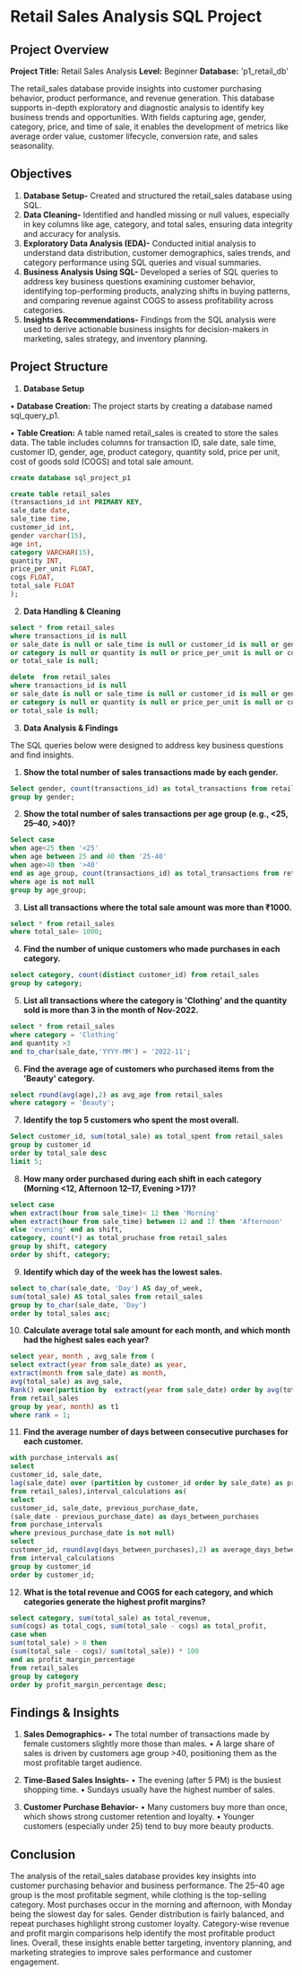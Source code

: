 #  Retail Sales Analysis SQL Project

## Project Overview

**Project Title:** Retail Sales Analysis
**Level:** Beginner
**Database:** 'p1_retail_db'

The retail_sales database provide insights into customer purchasing behavior, product performance, and revenue generation. This database supports in-depth exploratory and diagnostic analysis to identify key business trends and opportunities. With fields capturing age, gender, category, price, and time of sale, it enables the development of metrics like average order value, customer lifecycle, conversion rate, and sales seasonality.

## Objectives

1. **Database Setup-** Created and structured the retail_sales database using SQL. 
2. **Data Cleaning-** Identified and handled missing or null values, especially in key columns like age, category, and total sales, ensuring data integrity and accuracy for analysis.
3. **Exploratory Data Analysis (EDA)-** Conducted initial analysis to understand data distribution, customer demographics, sales trends, and category performance using SQL queries and visual summaries.
4. **Business Analysis Using SQL-** Developed a series of SQL queries to address key business questions examining customer behavior, identifying top-performing products, analyzing shifts in buying patterns, and comparing revenue against COGS to assess profitability across categories.
5. **Insights & Recommendations-** Findings from the SQL analysis were used to derive actionable business insights for decision-makers in marketing, sales strategy, and inventory planning.


## Project Structure

1. **Database Setup**

•	**Database Creation:** The project starts by creating a database named sql_query_p1.

•	**Table Creation:** A table named retail_sales is created to store the sales data. The table includes columns for transaction ID, sale date, sale time, customer ID, gender, age, product category, quantity sold, price per unit, cost of goods sold (COGS) and total sale amount.

```sql
create database sql_project_p1

create table retail_sales
(transactions_id int PRIMARY KEY,	
sale_date date,
sale_time time,	
customer_id	int,
gender varchar(15),
age	int,
category VARCHAR(15),
quantity INT,
price_per_unit FLOAT,
cogs FLOAT,
total_sale FLOAT
);
```

2. **Data Handling & Cleaning**

```sql
select * from retail_sales
where transactions_id is null
or sale_date is null or sale_time is null or customer_id is null or gender is null 
or category is null or quantity is null or price_per_unit is null or cogs is null 
or total_sale is null;

delete  from retail_sales
where transactions_id is null
or sale_date is null or sale_time is null or customer_id is null or gender is null 
or category is null or quantity is null or price_per_unit is null or cogs is null 
or total_sale is null;
```

3. **Data Analysis & Findings**

The SQL queries below were designed to address key business questions and find insights.

1. **Show the total number of sales transactions made by each gender.**
```sql
Select gender, count(transactions_id) as total_transactions from retail_sales
group by gender;
```

2. **Show the total number of sales transactions per age group (e.g., <25, 25–40, >40)?**
```sql
Select case 
when age<25 then '<25'
when age between 25 and 40 then '25-40'
when age>40 then '>40'
end as age_group, count(transactions_id) as total_transactions from retail_sales
where age is not null
group by age_group;
```

3. **List all transactions where the total sale amount was more than ₹1000.**
```sql
select * from retail_sales
where total_sale> 1000;
```

4. **Find the number of unique customers who made purchases in each category.**
```sql
select category, count(distinct customer_id) from retail_sales
group by category;
```

5. **List all transactions where the category is 'Clothing' and the quantity sold is more than 3 in the month of Nov-2022.**
```sql
select * from retail_sales
where category = 'Clothing' 
and quantity >3 
and to_char(sale_date,'YYYY-MM') = '2022-11';
```

6. **Find the average age of customers who purchased items from the 'Beauty' category.**
```sql
select round(avg(age),2) as avg_age from retail_sales
where category = 'Beauty';
```

7. **Identify the top 5 customers who spent the most overall.**
```sql
Select customer_id, sum(total_sale) as total_spent from retail_sales
group by customer_id
order by total_sale desc 
limit 5;
```

8. **How many order purchased during each shift in each category (Morning <12, Afternoon 12–17, Evening >17)?**
```sql
select case
when extract(hour from sale_time)< 12 then 'Morning'
when extract(hour from sale_time) between 12 and 17 then 'Afternoon'
else 'evening' end as shift,
category, count(*) as total_pruchase from retail_sales
group by shift, category
order by shift, category;
```

9. **Identify which day of the week has the lowest sales.**
```sql
select to_char(sale_date, 'Day') AS day_of_week,
sum(total_sale) AS total_sales from retail_sales
group by to_char(sale_date, 'Day')
order by total_sales asc;
```

10. **Calculate average total sale amount for each month, and which month had the highest sales each year?**
```sql
select year, month , avg_sale from (
select extract(year from sale_date) as year,
extract(month from sale_date) as month,
avg(total_sale) as avg_sale,
Rank() over(partition by  extract(year from sale_date) order by avg(total_sale) desc) as rank
from retail_sales 
group by year, month) as t1
where rank = 1;
```

11. **Find the average number of days between consecutive purchases for each customer.**
```sql
with purchase_intervals as( 
select 
customer_id, sale_date,
lag(sale_date) over (partition by customer_id order by sale_date) as previous_purchase_date
from retail_sales),interval_calculations as(
select 
customer_id, sale_date, previous_purchase_date,
(sale_date - previous_purchase_date) as days_between_purchases
from purchase_intervals
where previous_purchase_date is not null)
select 
customer_id, round(avg(days_between_purchases),2) as average_days_between_purchases
from interval_calculations
group by customer_id
order by customer_id;
```

12. **What is the total revenue and COGS for each category, and which categories generate the highest profit margins?**
```sql
select category, sum(total_sale) as total_revenue,
sum(cogs) as total_cogs, sum(total_sale - cogs) as total_profit,
case when 
sum(total_sale) > 0 then
(sum(total_sale - cogs)/ sum(total_sale)) * 100
end as profit_margin_percentage
from retail_sales
group by category
order by profit_margin_percentage desc;
```

 
## Findings & Insights

1. **Sales Demographics-**
•	The total number of transactions made by female customers slightly more those than males.
•	A large share of sales is driven by customers age group >40, positioning them as the most profitable target audience.

3. **Time-Based Sales Insights-**
•	The evening (after 5 PM) is the busiest shopping time.
•	Sundays usually have the highest number of sales.

4. **Customer Purchase Behavior-**
•	Many customers buy more than once, which shows strong customer retention and loyalty.
•	Younger customers (especially under 25) tend to buy more beauty products.


## Conclusion
The analysis of the retail_sales database provides key insights into customer purchasing behavior and business performance. The 25–40 age group is the most profitable segment, while clothing is the top-selling category. Most purchases occur in the morning and afternoon, with Monday being the slowest day for sales. Gender distribution is fairly balanced, and repeat purchases highlight strong customer loyalty. Category-wise revenue and profit margin comparisons help identify the most profitable product lines. Overall, these insights enable better targeting, inventory planning, and marketing strategies to improve sales performance and customer engagement.
